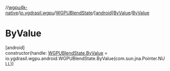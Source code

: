 //[wgpu4k-native](../../../../index.md)/[io.ygdrasil.wgpu](../../index.md)/[WGPUBlendState](../index.md)/[[android]ByValue](index.md)/[ByValue](-by-value.md)

# ByValue

[android]\
constructor(handle: [WGPUBlendState.ByValue](../../../io.ygdrasil.wgpu.android/-w-g-p-u-blend-state/-by-value/index.md) = io.ygdrasil.wgpu.android.WGPUBlendState.ByValue(com.sun.jna.Pointer.NULL))